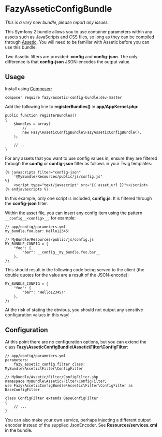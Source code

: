FazyAsseticConfigBundle
=======================

*This is a very new bundle, please report any issues.*

This Symfony 2 bundle allows you to use container parameters within any assets such as JavaScripts and CSS files,
so long as they can be compiled through [Assetic](http://symfony.com/doc/current/cookbook/assetic/asset_management.html).
You will need to be familiar with Assetic before you can use this bundle.

Two Assetic filters are provided: **config** and **config-json**. The only difference is that **config-json**
JSON-encodes the output value.

Usage
-----

Install using [Composer](https://getcomposer.org/):

    composer require fazy/assetic-config-bundle:dev-master

Add the following line to **registerBundles()** in **app/AppKernel.php**:

    public function registerBundles()
    {
        $bundles = array(
            // ...
            new Fazy\AsseticConfigBundle\FazyAsseticConfigBundle(),
        );

        // ..
    }

For any assets that you want to use config values in, ensure they are filtered through the **config** or **config-json**
filter as follows in your Twig templates:

    {% javascripts filter="config-json"
        '@MyBundle/Resources/public/js/config.js'
    %}
        <script type="text/javascript" src="{{ asset_url }}"></script>
    {% endjavascripts %}

In this example, only one script is included, **config.js**. It is filtered through the **config-json** filter.

Within the asset file, you can insert any config item using the pattern `__config__<config>__`, for example:

    // app/config/parameters.yml
    my_bundle.foo.bar: Hello12345!

    // MyBundle/Resources/public/js/config.js
    MY_BUNDLE_CONFIG = {
        "foo": {
            "bar": __config__my_bundle.foo.bar__
        },
    };

This should result in the following code being served to the client (the double quotes for the value are a result of
the JSON-encode):

    MY_BUNDLE_CONFIG = {
        "foo": {
            "bar": "Hello12345!"
        },
    };

At the risk of stating the obvious, you should not output any sensitive configuration values in this way!

Configuration
-------------

At this point there are no configuration options, but you can extend the class
**Fazy\AsseticConfigBundle\Assetic\Filter\ConfigFilter**:

    // app/config/parameters.yml
    parameters:
        fazy_assetic_config.filter_class: MyBundle\Assetic\Filter\ConfigFilter

    // MyBundle/Assetic/Filter/ConfigFilter.php
    namespace MyBundle\Assetic\Filter\ConfigFilter;
    use Fazy\AsseticConfigBundle\Assetic\Filter\ConfigFilter as BaseConfigFilter

    class ConfigFilter extends BaseConfigFilter
    {
        // ...
    }

You can also make your own service, perhaps injecting a different output encoder instead of the supplied JsonEncoder.
See **Resources/services.xml** in the bundle.
